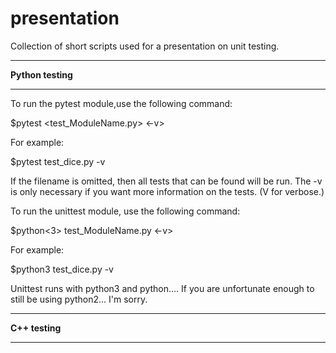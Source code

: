 # presentation
Collection of short scripts used for a presentation on unit testing.

_________________________________________________________
********************Python testing********************
_________________________________________________________

To run the pytest module,use the following command:

$pytest <test_ModuleName.py> <-v>

For example:

$pytest test_dice.py -v

If the filename is omitted, then all tests that can be found will be run.
The -v is only necessary if you want more information on the tests. (V for verbose.)

To run the unittest module, use the following command:

$python<3> test_ModuleName.py <-v>

For example:

$python3 test_dice.py -v

Unittest runs with python3 and python.... If you are unfortunate enough to still be using python2... I'm sorry.

_________________________________________________________
********************C++ testing********************
_________________________________________________________
